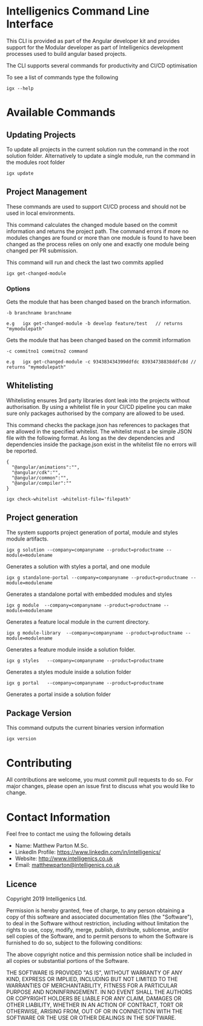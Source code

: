 # Intelligenics Command Line Interface

This CLI is provided as part of the Angular developer kit and provides support for the Modular developer as part of Intelligenics development processes used to build angular based projects. 

The CLI supports several commands for productivity and CI/CD optimisation

To see a list of commands type the following

```
igx --help
``` 

# Available Commands 
## Updating Projects
To update all projects in the current solution run the command in the root solution folder. Alternatively to update a single module, run the command in the modules root folder

```            
igx update
```

## Project Management

These commands are used to support CI/CD process and should not be used in local environments.

This command calculates the changed module based on the commit information and returns the project path. The command errors if more no modules changes are found or more than one module is found to have been changed as the process relies on only one and exactly one module being changed per PR submission.

This command will run and check the last two commits applied
```
igx get-changed-module
```       

### Options
          
Gets the module that has been changed based on the branch information.

```
-b branchname branchname
```   
```
e.g   igx get-changed-module -b develop feature/test   // returns "mymodulepath"
```
Gets the module that has been changed based on the commit information   
```
-c commitno1 commitno2 command
```
```            
e.g   igx get-changed-module -c 934383434399ddfdc 83934738838ddfc8d // returns "mymodulepath"
```  

## Whitelisting
Whitelisting ensures 3rd party libraries dont leak into the projects without authorisation. By using a whitelist file in your CI/CD pipeline you can make sure only packages authorised by the company are allowed to be used. 

This command checks the package.json has references to packages that are allowed in the specified whitelist. The whitelist must a be simple JSON file with the following format. As long as the dev dependencies and dependencies inside the package.json exist in the whitelist file no errors will be reported. 

```
{
  "@angular/animations":"",
  "@angular/cdk":"",
  "@angular/common":"",
  "@angular/compiler":""
}
```
```
igx check-whitelist -whitelist-file='filepath'
```

## Project generation
The system supports project generation of portal, module and styles module artifacts. 


```
igx g solution --company=companyname --product=productname --module=modulename     
```
Generates a solution with styles a portal, and one module 
```
igx g standalone-portal --company=companyname --product=productname --module=modulename     
```
Generates a standalone portal with embedded modules and styles
```
igx g module  --company=companyname --product=productname --module=modulename     
```
Generates a feature local module in the current directory.
```
igx g module-library  --company=companyname --product=productname --module=modulename     
```
Generates a feature module inside a solution folder.
```
igx g styles   --company=companyname --product=productname
```
Generates a styles module inside a solution folder
```            
igx g portal   --company=companyname --product=productname
```
Generates a portal inside a solution folder


## Package Version
This command outputs the current binaries version information

```
igx version
```
# Contributing
All contributions are welcome, you must commit pull requests to do so. For major changes, please open an issue first to discuss what you would like to change.

# Contact Information

Feel free to contact me using the following details

- Name: Matthew Parton M.Sc.
- LinkedIn Profile: https://www.linkedin.com/in/intelligenics/
- Website: http://www.intelligenics.co.uk
- Email: matthewparton@intelligenics.co.uk

## Licence
Copyright 2019  Intelligenics Ltd.

Permission is hereby granted, free of charge, to any person obtaining a copy of this software and associated documentation files (the "Software"), to deal in the Software without restriction, including without limitation the rights to use, copy, modify, merge, publish, distribute, sublicense, and/or sell copies of the Software, and to permit persons to whom the Software is furnished to do so, subject to the following conditions:

The above copyright notice and this permission notice shall be included in all copies or substantial portions of the Software.

THE SOFTWARE IS PROVIDED "AS IS", WITHOUT WARRANTY OF ANY KIND, EXPRESS OR IMPLIED, INCLUDING BUT NOT LIMITED TO THE WARRANTIES OF MERCHANTABILITY, FITNESS FOR A PARTICULAR PURPOSE AND NONINFRINGEMENT. IN NO EVENT SHALL THE AUTHORS OR COPYRIGHT HOLDERS BE LIABLE FOR ANY CLAIM, DAMAGES OR OTHER LIABILITY, WHETHER IN AN ACTION OF CONTRACT, TORT OR OTHERWISE, ARISING FROM, OUT OF OR IN CONNECTION WITH THE SOFTWARE OR THE USE OR OTHER DEALINGS IN THE SOFTWARE.
